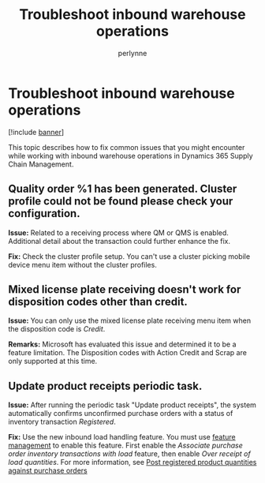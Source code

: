 ﻿---
# required metadata

title: Troubleshoot inbound warehouse operations
description: This topic describes how to fix common issues that you might encounter while working with inbound warehouse operations in Dynamics 365 Supply Chain Management.
author: perlynne
manager: tfehr
ms.date: 10/19/2020
ms.topic: article
ms.prod: 
ms.service: dynamics-ax-applications
ms.technology: 

# optional metadata

ms.search.form: 
# ROBOTS: 
audience: Application user
# ms.devlang: 
ms.reviewer: kamaybac
ms.search.scope: Core, Operations
# ms.tgt_pltfrm: 
ms.custom: 
ms.assetid: 
ms.search.region: Global
# ms.search.industry: 
ms.author: perlynne
ms.search.validFrom: 2020-10-19
ms.dyn365.ops.version: 10.0.15
---

# Troubleshoot inbound warehouse operations

[!include [banner](../includes/banner.md)]

This topic describes how to fix common issues that you might encounter while working with inbound warehouse operations in Dynamics 365 Supply Chain Management.

## Quality order %1 has been generated. Cluster profile could not be found please check your configuration.
<!-- KFM: Is this an error message? If so, it should be labelled as such and put in quotes. -->
**Issue:** Related to a receiving process where QM or QMS is enabled. Additional detail about the transaction could further enhance the fix.
<!-- KFM: Spell out "QM" and "QMS". Second sentence isn't clear. Issue should be  explained better. -->
**Fix:** Check the cluster profile setup. You can't use a cluster picking mobile device menu item without the cluster profiles.
<!-- KFM: So, what should I do? Create a profile? -->

## Mixed license plate receiving doesn't work for disposition codes other than credit.

**Issue:** You can only use the mixed license plate receiving menu item when the disposition code is *Credit*.

**Remarks:** Microsoft has evaluated this issue and determined it to be a feature limitation. The Disposition codes with Action Credit and Scrap are only supported at this time. <!-- KFM: I don't understand the last sentence. Please also check capitalization and set field labels in bold. -->

## Update product receipts periodic task. 
<!-- KFM: Section title should be phrased as an issue/problem -->

**Issue:** After running the periodic task "Update product receipts", the system automatically confirms unconfirmed purchase orders with a status of inventory transaction *Registered*.

**Fix:** Use the new inbound load handling feature. You must use [feature management](../../fin-ops-core/fin-ops/get-started/feature-management/feature-management-overview.md) to enable this feature. First enable the *Associate purchase order inventory transactions with load* feature, then enable *Over receipt of load quantities*. For more information, see [Post registered product quantities against purchase orders](inbound-load-handling.md#post-registered-quantities)
